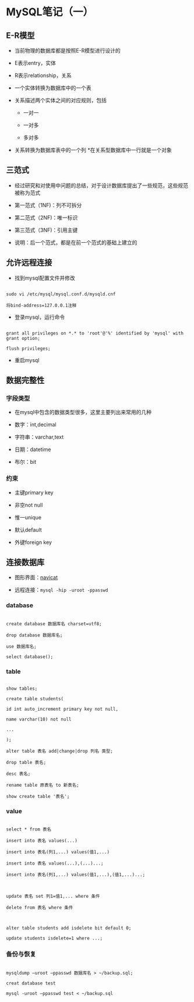 # MySQL笔记（一）

## E-R模型
* 当前物理的数据库都是按照E-R模型进行设计的
* E表示entry，实体
* R表示relationship，关系
* 一个实体转换为数据库中的一个表
* 关系描述两个实体之间的对应规则，包括
	* 一对一
	* 一对多
	* 多对多
* 关系转换为数据库表中的一个列 *在关系型数据库中一行就是一个对象

## 三范式
* 经过研究和对使用中问题的总结，对于设计数据库提出了一些规范，这些规范被称为范式
* 第一范式（1NF)：列不可拆分
* 第二范式（2NF)：唯一标识
* 第三范式（3NF)：引用主键
* 说明：后一个范式，都是在前一个范式的基础上建立的

## 允许远程连接
* 找到mysql配置文件并修改

```
sudo vi /etc/mysql/mysql.conf.d/mysqld.cnf
将bind-address=127.0.0.1注释
```
* 登录mysql，运行命令

```
grant all privileges on *.* to 'root'@'%' identified by 'mysql' with grant option;
flush privileges;
```
* 重启mysql

## 数据完整性
### 字段类型
* 在mysql中包含的数据类型很多，这里主要列出来常用的几种
* 数字：int,decimal
* 字符串：varchar,text
* 日期：datetime
* 布尔：bit

### 约束
* 主键primary key
* 非空not null
* 惟一unique
* 默认default
* 外键foreign key

## 连接数据库
* 图形界面：[navicat](http://www.navicat.com.cn/download/navicat-for-mysql)
* 远程连接：`mysql -hip -uroot -ppasswd`

### database
```
create database 数据库名 charset=utf8;
drop database 数据库名;
use 数据库名;
select database();
```
### table
```
show tables;
create table students(
id int auto_increment primary key not null,
name varchar(10) not null
...
);
alter table 表名 add|change|drop 列名 类型;
drop table 表名;
desc 表名;
rename table 原表名 to 新表名;
show create table '表名';
```
### value
```
select * from 表名
insert into 表名 values(...)
insert into 表名(列1,...) values(值1,...)
insert into 表名 values(...),(...)...;
insert into 表名(列1,...) values(值1,...),(值1,...)...;

update 表名 set 列1=值1,... where 条件
delete from 表名 where 条件

alter table students add isdelete bit default 0;
update students isdelete=1 where ...;
```
### 备份与恢复
```
mysqldump –uroot –ppasswd 数据库名 > ~/backup.sql;
creat database test
mysql -uroot –ppasswd test < ~/backup.sql
```

